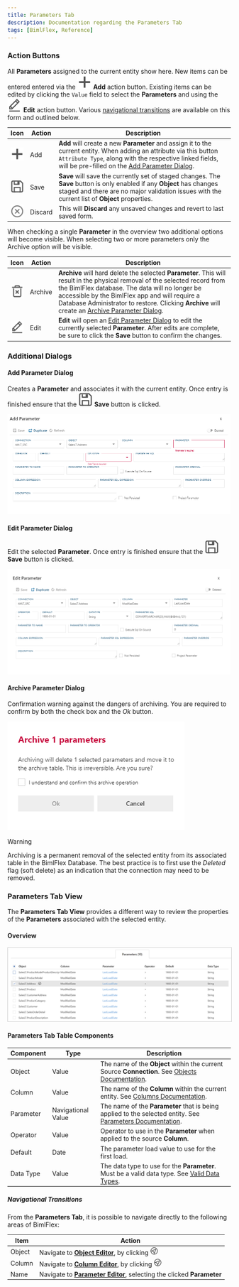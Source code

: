 ```yaml
---
title: Parameters Tab
description: Documentation regarding the Parameters Tab
tags: [BimlFlex, Reference]
---
```

### Action Buttons

All **Parameters** assigned to the current entity show here.  New items can be entered entered via the <img class="icon-inline" src="images/svg-icons/add.svg" /> **Add** action button.  Existing items can be edited by clicking the `Value` field to select the **Parameters** and using the <img class="icon-inline" src="images/svg-icons/edit.svg" /> **Edit** action button.  Various [navigational transitions](#navigational-transitions) are available on this form and outlined below.

|Icon|Action|Description|
|-|-|-|
|<div class="icon-col m-5" ><img src="images/svg-icons/add.svg" /></div>|<span class="nowrap-col m-5">Add</span>|**Add** will create a new **Parameter** and assign it to the current entity.  When adding an attribute via this button `Attribute Type`, along with the respective linked fields, will be pre-filled on the [Add Parameter Dialog](#add-parameter-dialog).|
| <div class="icon-col m-5"><img src="images/svg-icons/save.svg" /></div>           | <span class="nowrap-col m-5">Save</span>    | **Save** will save the currently set of staged changes.  The **Save** button is only enabled if any **Object** has changes staged and there are no major validation issues with the current list of **Object** properties.                                                                                                                                              |
| <div class="icon-col m-5"><img src="images/svg-icons/discard.svg" /></div> | Discard | This will **Discard** any unsaved changes and revert to last saved form.|

When checking a single **Parameter** in the overview two additional options will become visible. When selecting two or more parameters only the Archive option will be visible.

| Icon| Action| Description|
| ----| ----- | ---------- |
|<div class="icon-col m-5" ><img src="images/svg-icons/archive-delete.svg" /></div>|<span class="nowrap-col m-5">Archive</span>|**Archive** will hard delete the selected **Parameter**.  This will result in the physical removal of the selected record from the BimlFlex database.  The data will no longer be accessible by the BimlFlex app and will require a Database Administrator to restore. Clicking **Archive** will create an [Archive Parameter Dialog](#archive-parameter-dialog).|
|<div class="icon-col m-5" ><img src="images/svg-icons/edit.svg" /></div>|<span class="nowrap-col m-5">Edit</span>|**Edit** will open an [Edit Parameter Dialog](#edit-parameter-dialog) to edit the currently selected **Parameter**.  After edits are complete, be sure to click the **Save** button to confirm the changes.|

### Additional Dialogs

#### Add Parameter Dialog

Creates a **Parameter** and associates it with the current entity.  Once entry is finished ensure that the <img class="icon-inline" src="images/svg-icons/save.svg" /> **Save** button is clicked.

![Add Parameter Dialog - mtb-20-image](images/bimlflex-app-dialog-add-parameter.png "Add Parameter Dialog")

#### Edit Parameter Dialog

Edit the selected **Parameter**.  Once entry is finished ensure that the <img class="icon-inline" src="images/svg-icons/save.svg" /> **Save** button is clicked.

![Edit Parameter Dialog -mtb-20-image](images/bimlflex-app-dialog-edit-parameter.png "Edit Parameter Dialog")

#### Archive Parameter Dialog

Confirmation warning against the dangers of archiving.  You are required to confirm by both the check box and the *Ok* button.

![Archive Multiple Parameters Dialog - mtb-20-image](images/bimlflex-app-dialog-archive-parameter-list.png "Archive Multiple Parameters Dialog")

>[!WARNING]
> Archiving is a permanent removal of the selected entity from its associated table in the BimlFlex Database. The best practice is to first use the *Deleted* flag (soft delete) as an indication that the connection may need to be removed.

### Parameters Tab View

The **Parameters Tab View** provides a different way to review the properties of the **Parameters** associated with the selected entity.
#### Overview

<img
    src="images/bimlflex-app-tab-parameters-table.png"
    class="border-image"
    style="border:1px solid #CCC;"
    title="Parameters Tab - Table Descriptions"
/>

#### Parameters Tab Table Components

| Component        | Type                 | Description                        |
| ---------------- | -------------------- | ---------------------------------- |
| Object           | Value                | The name of the **Object** within the current Source **Connection**. See [Objects Documentation](bimlflex-object-editor).|
| Column           | Value                | The name of the **Column** within the current entity. See [Columns Documentation](bimlflex-column-editor).|
| Parameter        | Navigational Value   | The name of the **Parameter** that is being applied to the selected entity. See [Parameters Documentation](bimlflex-parameter-editor).  |
| Operator         | Value                | Operator to use in the **Parameter** when applied to the source **Column**. |
| Default          | Date                 | The parameter load value to use for the first load.          |
| Data Type        | Value                | The data type to use for the **Parameter**.  Must be a valid data type. See [Valid Data Types](xref:bimlflex-metadata-static-values#data-types). |

##### Navigational Transitions

From the **Parameters Tab**, it is possible to navigate directly to the following areas of BimlFlex:

|Item|Action|
|-|-|
|Object|Navigate to [**Object Editor**](bimlflex-object-editor), by clicking <img class="icon-inline" src="images/svg-icons/navigate.svg" style="width: 18px"/> |
|Column|Navigate to [**Column Editor**](bimlflex-column-editor), by clicking <img class="icon-inline" src="images/svg-icons/navigate.svg" style="width: 18px"/> |
|Name|Navigate to [**Parameter Editor**](bimlflex-parameter-editor), selecting the clicked **Parameter**|
